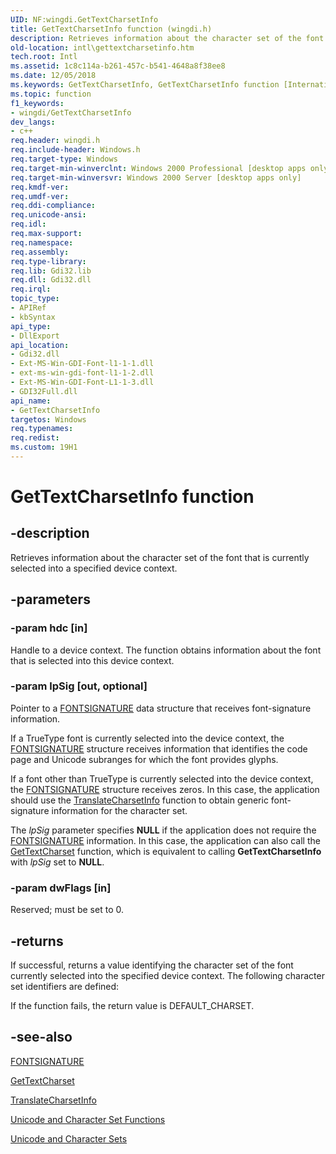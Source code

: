 ```yaml
---
UID: NF:wingdi.GetTextCharsetInfo
title: GetTextCharsetInfo function (wingdi.h)
description: Retrieves information about the character set of the font that is currently selected into a specified device context.
old-location: intl\gettextcharsetinfo.htm
tech.root: Intl
ms.assetid: 1c8c114a-b261-457c-b541-4648a8f38ee8
ms.date: 12/05/2018
ms.keywords: GetTextCharsetInfo, GetTextCharsetInfo function [Internationalization for Windows Applications], _win32_GetTextCharsetInfo, intl.gettextcharsetinfo, wingdi/GetTextCharsetInfo
ms.topic: function
f1_keywords:
- wingdi/GetTextCharsetInfo
dev_langs:
- c++
req.header: wingdi.h
req.include-header: Windows.h
req.target-type: Windows
req.target-min-winverclnt: Windows 2000 Professional [desktop apps only]
req.target-min-winversvr: Windows 2000 Server [desktop apps only]
req.kmdf-ver: 
req.umdf-ver: 
req.ddi-compliance: 
req.unicode-ansi: 
req.idl: 
req.max-support: 
req.namespace: 
req.assembly: 
req.type-library: 
req.lib: Gdi32.lib
req.dll: Gdi32.dll
req.irql: 
topic_type:
- APIRef
- kbSyntax
api_type:
- DllExport
api_location:
- Gdi32.dll
- Ext-MS-Win-GDI-Font-l1-1-1.dll
- ext-ms-win-gdi-font-l1-1-2.dll
- Ext-MS-Win-GDI-Font-L1-1-3.dll
- GDI32Full.dll
api_name:
- GetTextCharsetInfo
targetos: Windows
req.typenames: 
req.redist: 
ms.custom: 19H1
---
```


# GetTextCharsetInfo function


## -description


Retrieves information about the character set of the font that is currently selected into a specified device context.


## -parameters




### -param hdc [in]

Handle to a device context. The function obtains information about the font that is selected into this device context.


### -param lpSig [out, optional]

Pointer to a <a href="https://docs.microsoft.com/windows/desktop/api/wingdi/ns-wingdi-fontsignature">FONTSIGNATURE</a> data structure that receives font-signature information.

If a TrueType font is currently selected into the device context, the <a href="https://docs.microsoft.com/windows/desktop/api/wingdi/ns-wingdi-fontsignature">FONTSIGNATURE</a> structure receives information that identifies the code page and Unicode subranges for which the font provides glyphs.

If a font other than TrueType is currently selected into the device context, the <a href="https://docs.microsoft.com/windows/desktop/api/wingdi/ns-wingdi-fontsignature">FONTSIGNATURE</a> structure receives zeros. In this case, the application should use the <a href="https://docs.microsoft.com/windows/desktop/api/wingdi/nf-wingdi-translatecharsetinfo">TranslateCharsetInfo</a> function to obtain generic font-signature information for the character set.

The <i>lpSig</i> parameter specifies <b>NULL</b> if the application does not require the <a href="https://docs.microsoft.com/windows/desktop/api/wingdi/ns-wingdi-fontsignature">FONTSIGNATURE</a> information. In this case, the application can also call the       <a href="https://docs.microsoft.com/windows/desktop/api/wingdi/nf-wingdi-gettextcharset">GetTextCharset</a> function, which is equivalent to calling       <b>GetTextCharsetInfo</b> with <i>lpSig</i> set to <b>NULL</b>.


### -param dwFlags [in]

Reserved; must be set to 0.


## -returns



If successful, returns a value identifying the character set of the font currently selected into the specified device context. The following character set identifiers are defined:

If the function fails, the return value is DEFAULT_CHARSET.




## -see-also




<a href="https://docs.microsoft.com/windows/desktop/api/wingdi/ns-wingdi-fontsignature">FONTSIGNATURE</a>



<a href="https://docs.microsoft.com/windows/desktop/api/wingdi/nf-wingdi-gettextcharset">GetTextCharset</a>



<a href="https://docs.microsoft.com/windows/desktop/api/wingdi/nf-wingdi-translatecharsetinfo">TranslateCharsetInfo</a>



<a href="https://docs.microsoft.com/windows/desktop/Intl/unicode-and-character-set-functions">Unicode and Character Set Functions</a>



<a href="https://docs.microsoft.com/windows/desktop/Intl/unicode-and-character-sets">Unicode and Character Sets</a>
 

 

